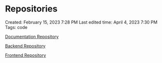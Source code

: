 # Repositories

Created: February 15, 2023 7:28 PM
Last edited time: April 4, 2023 7:30 PM
Tags: code

[Documentation Repository](https://github.com/IvanDLar/MOVU-Docs)

[Backend Repository](https://github.com/IvanDLar/MOVU-BackEnd)

[Frontend Repository](https://github.com/IvanDLar/MOVU-FrontEnd)
